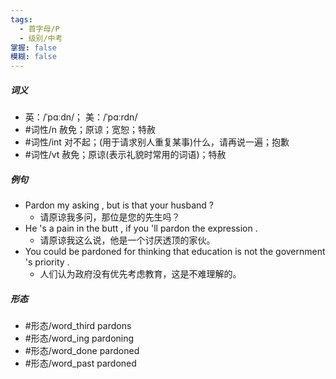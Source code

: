 ```yaml
---
tags:
  - 首字母/P
  - 级别/中考
掌握: false
模糊: false
---
```

##### 词义
- 英：/ˈpɑːdn/； 美：/ˈpɑːrdn/
- #词性/n  赦免；原谅；宽恕；特赦
- #词性/int  对不起；(用于请求别人重复某事)什么，请再说一遍；抱歉
- #词性/vt  赦免；原谅(表示礼貌时常用的词语)；特赦
##### 例句
- Pardon my asking , but is that your husband ?
	- 请原谅我多问，那位是您的先生吗？
- He 's a pain in the butt , if you 'll pardon the expression .
	- 请原谅我这么说，他是一个讨厌透顶的家伙。
- You could be pardoned for thinking that education is not the government 's priority .
	- 人们认为政府没有优先考虑教育，这是不难理解的。
##### 形态
- #形态/word_third pardons
- #形态/word_ing pardoning
- #形态/word_done pardoned
- #形态/word_past pardoned
